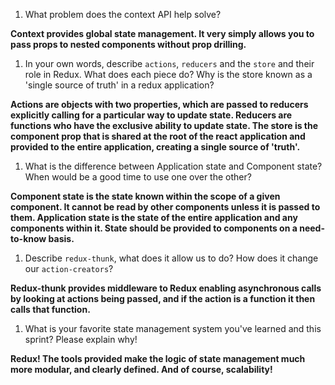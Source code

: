 1. What problem does the context API help solve?

**Context provides global state management. It very simply allows you to pass props to nested components without prop drilling.**

1. In your own words, describe `actions`, `reducers` and the `store` and their role in Redux. What does each piece do? Why is the store known as a 'single source of truth' in a redux application?

**Actions are objects with two properties, which are passed to reducers explicitly calling for a particular way to update state. Reducers are functions who have the exclusive ability to update state. The store is the component prop that is shared at the root of the react application and provided to the entire application, creating a single source of 'truth'.**

1. What is the difference between Application state and Component state? When would be a good time to use one over the other?

**Component state is the state known within the scope of a given component. It cannot be read by other components unless it is passed to them. Application state is the state of the entire application and any components within it. State should be provided to components on a need-to-know basis.**

1. Describe `redux-thunk`, what does it allow us to do? How does it change our `action-creators`?

**Redux-thunk provides middleware to Redux enabling asynchronous calls by looking at actions being passed, and if the action is a function it then calls that function.**

1. What is your favorite state management system you've learned and this sprint? Please explain why!

**Redux! The tools provided make the logic of state management much more modular, and clearly defined. And of course, scalability!**

